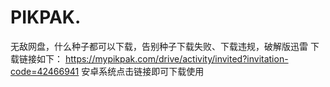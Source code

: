 # PIKPAK.
无敌网盘，什么种子都可以下载，告别种子下载失败、下载违规，破解版迅雷
下载链接如下：
https://mypikpak.com/drive/activity/invited?invitation-code=42466941
安卓系统点击链接即可下载使用
